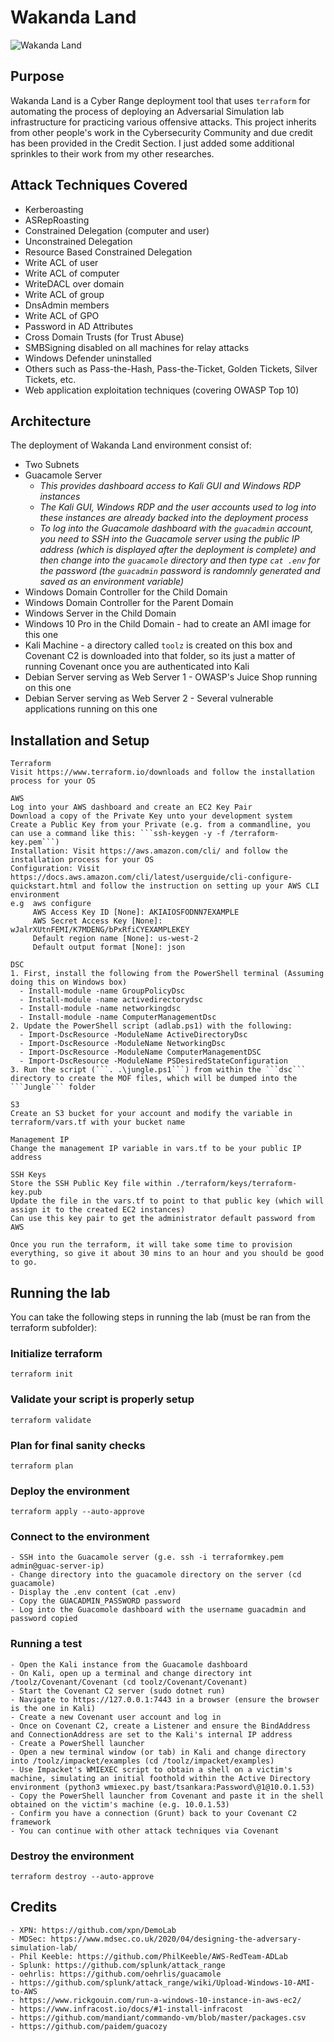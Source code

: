 # Wakanda Land
![Wakanda Land](WL5.jpg)
## Purpose
Wakanda Land is a Cyber Range deployment tool that uses ```terraform``` for automating the process of deploying an Adversarial Simulation lab infrastructure for practicing various offensive attacks. This project inherits from other people's work in the Cybersecurity Community and due credit has been provided in the Credit Section. I just added some additional sprinkles to their work from my other researches.

## Attack Techniques Covered
- Kerberoasting
- ASRepRoasting
- Constrained Delegation (computer and user)
- Unconstrained Delegation
- Resource Based Constrained Delegation
- Write ACL of user
- Write ACL of computer
- WriteDACL over domain
- Write ACL of group
- DnsAdmin members
- Write ACL of GPO
- Password in AD Attributes
- Cross Domain Trusts (for Trust Abuse)
- SMBSigning disabled on all machines for relay attacks
- Windows Defender uninstalled
- Others such as Pass-the-Hash, Pass-the-Ticket, Golden Tickets, Silver Tickets, etc.
- Web application exploitation techniques (covering OWASP Top 10)

## Architecture
The deployment of Wakanda Land environment consist of:
- Two Subnets
- Guacamole Server
  - *This provides dashboard access to Kali GUI and Windows RDP instances*
  - *The Kali GUI, Windows RDP and the user accounts used to log into these instances are already backed into the deployment process*
  - *To log into the Guacamole dashboard with the ```guacadmin``` account, you need to SSH into the Guacamole server using the public IP address (which is displayed after the deployment is complete) and then change into the ```guacamole``` directory and then type ```cat .env``` for the password (the ```guacadmin``` password is randomnly generated and saved as an environment variable)*
- Windows Domain Controller for the Child Domain
- Windows Domain Controller for the Parent Domain
- Windows Server in the Child Domain
- Windows 10 Pro in the Child Domain - had to create an AMI image for this one
- Kali Machine - a directory called ```toolz``` is created on this box and Covenant C2 is downloaded into that folder, so its just a matter of running Covenant once you are authenticated into Kali
- Debian Server serving as Web Server 1 - OWASP's Juice Shop running on this one
- Debian Server serving as Web Server 2 - Several vulnerable applications running on this one

## Installation and Setup
```
Terraform
Visit https://www.terraform.io/downloads and follow the installation process for your OS

AWS
Log into your AWS dashboard and create an EC2 Key Pair
Download a copy of the Private Key unto your development system
Create a Public Key from your Private (e.g. from a commandline, you can use a command like this: ```ssh-keygen -y -f /terraform-key.pem```)
Installation: Visit https://aws.amazon.com/cli/ and follow the installation process for your OS
Configuration: Visit https://docs.aws.amazon.com/cli/latest/userguide/cli-configure-quickstart.html and follow the instruction on setting up your AWS CLI environment
e.g  aws configure
     AWS Access Key ID [None]: AKIAIOSFODNN7EXAMPLE
     AWS Secret Access Key [None]: wJalrXUtnFEMI/K7MDENG/bPxRfiCYEXAMPLEKEY
     Default region name [None]: us-west-2
     Default output format [None]: json

DSC
1. First, install the following from the PowerShell terminal (Assuming doing this on Windows box)
  - Install-module -name GroupPolicyDsc
  - Install-module -name activedirectorydsc
  - Install-module -name networkingdsc
  - Install-module -name ComputerManagementDsc
2. Update the PowerShell script (adlab.ps1) with the following:
  - Import-DscResource -ModuleName ActiveDirectoryDsc
  - Import-DscResource -ModuleName NetworkingDsc
  - Import-DscResource -ModuleName ComputerManagementDSC
  - Import-DscResource -ModuleName PSDesiredStateConfiguration
3. Run the script (```. .\jungle.ps1```) from within the ```dsc``` directory to create the MOF files, which will be dumped into the ```Jungle``` folder 

S3
Create an S3 bucket for your account and modify the variable in terraform/vars.tf with your bucket name

Management IP 
Change the management IP variable in vars.tf to be your public IP address

SSH Keys
Store the SSH Public Key file within ./terraform/keys/terraform-key.pub 
Update the file in the vars.tf to point to that public key (which will assign it to the created EC2 instances)
Can use this key pair to get the administrator default password from AWS

Once you run the terraform, it will take some time to provision everything, so give it about 30 mins to an hour and you should be good to go.
```
## Running the lab
You can take the following steps in running the lab (must be ran from the terraform subfolder):

### Initialize terraform
```
terraform init
```
### Validate your script is properly setup
```
terraform validate
```
### Plan for final sanity checks
```
terraform plan
```
### Deploy the environment
```
terraform apply --auto-approve
```
### Connect to the environment
```
- SSH into the Guacamole server (g.e. ssh -i terraformkey.pem admin@guac-server-ip)
- Change directory into the guacamole directory on the server (cd guacamole)
- Display the .env content (cat .env)
- Copy the GUACADMIN_PASSWORD password
- Log into the Guacomole dashboard with the username guacadmin and password copied
```
### Running a test
```
- Open the Kali instance from the Guacamole dashboard
- On Kali, open up a terminal and change directory int /toolz/Covenant/Covenant (cd toolz/Covenant/Covenant)
- Start the Covenant C2 server (sudo dotnet run)
- Navigate to https://127.0.0.1:7443 in a browser (ensure the browser is the one in Kali)
- Create a new Covenant user account and log in
- Once on Covenant C2, create a Listener and ensure the BindAddress and ConnectionAddress are set to the Kali's internal IP address
- Create a PowerShell launcher
- Open a new terminal window (or tab) in Kali and change directory into /toolz/impacket/examples (cd /toolz/impacket/examples) 
- Use Impacket's WMIEXEC script to obtain a shell on a victim's machine, simulating an initial foothold within the Active Directory environment (python3 wmiexec.py bast/tsankara:Password\@1@10.0.1.53)
- Copy the PowerShell launcher from Covenant and paste it in the shell obtained on the victim's machine (e.g. 10.0.1.53)
- Confirm you have a connection (Grunt) back to your Covenant C2 framework
- You can continue with other attack techniques via Covenant
```
### Destroy the environment
```
terraform destroy --auto-approve
```
## Credits
```
- XPN: https://github.com/xpn/DemoLab
- MDSec: https://www.mdsec.co.uk/2020/04/designing-the-adversary-simulation-lab/
- Phil Keeble: https://github.com/PhilKeeble/AWS-RedTeam-ADLab
- Splunk: https://github.com/splunk/attack_range
- oehrlis: https://github.com/oehrlis/guacamole
- https://github.com/splunk/attack_range/wiki/Upload-Windows-10-AMI-to-AWS
- https://www.rickgouin.com/run-a-windows-10-instance-in-aws-ec2/
- https://www.infracost.io/docs/#1-install-infracost
- https://github.com/mandiant/commando-vm/blob/master/packages.csv
- https://github.com/paidem/guacozy
```
